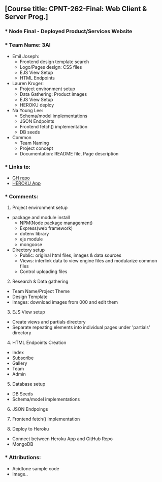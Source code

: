 ## [Course title: CPNT-262-Final: Web Client & Server Prog.]

### * Node Final - Deployed Product/Services Website 
### * Team Name: 3AI
  + Emil Joseph: 
    + Frontend design template search
    + Logo/Pages design: CSS files
    + EJS View Setup
    + HTML Endpoints
  + Lauren Kruger: 
    + Project environment setup
    + Data Gathering: Product images
    + EJS View Setup
    + HEROKU deploy
  + Na Young Lee: 
    + Schema/model implementations
    + JSON Endpoints
    + Frontend fetch() implementation
    + DB seeds
  + Common
    + Team Naming
    + Project concept
    + Documentation: README file, Page description


### * Links to:
  + [GH repo](https://github.com/lkruger93/triple-ai)
  + [HEROKU App](https://triple-ai.herokuapp.com/)

### * Comments: 
1. Project environment setup
  + package and module install 
      - NPM(Node package management)
      - Express(web framework)
      - dotenv library
      - ejs module
      - mongoose
  + Directory setup
      - Public: original html files, images & data sources
      - Views: interlink data to view engine files and modularize common files
      - Control uploading files

2. Research & Data gathering
  + Team Name/Project Theme
  + Design Template 
  + Images: download images from 000 and edit them


3. EJS View setup 
  + Create views and partials directory
  + Separate repeating elements into individual pages under 'partials' directory


4. HTML Endpoints Creation
  + Index
  + Subscribe
  + Gallery
  + Team
  + Admin


5. Database setup 
  + DB Seeds
  + Schema/model implementations


6. JSON Endpoings

7. Frontend fetch() implementation

8. Deploy to Heroku
  + Connect between Heroku App and GitHub Repo
  + MongoDB 


   
### * Attributions: 
  + Acidtone sample code
  + Image.. 

 


